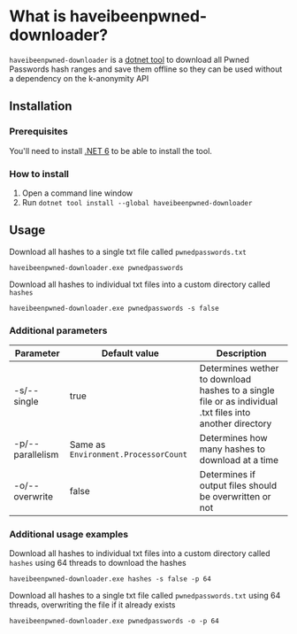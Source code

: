 # What is haveibeenpwned-downloader?
`haveibeenpwned-downloader` is a [dotnet tool](https://docs.microsoft.com/en-us/dotnet/core/tools/global-tools) to download all Pwned Passwords hash ranges and save them offline so they can be used without a dependency on the k-anonymity API

## Installation

### Prerequisites
You'll need to install [.NET 6](https://dotnet.microsoft.com/en-us/download/dotnet/6.0) to be able to install the tool.

### How to install
1. Open a command line window
2. Run `dotnet tool install --global haveibeenpwned-downloader`

## Usage

Download all hashes to a single txt file called `pwnedpasswords.txt`

```
haveibeenpwned-downloader.exe pwnedpasswords
```

Download all hashes to individual txt files into a custom directory called `hashes`

```
haveibeenpwned-downloader.exe pwnedpasswords -s false
```

### Additional parameters

| Parameter   | Default value | Description |
|-------------|---------------|-------------|
| -s/--single | true | Determines wether to download hashes to a single file or as individual .txt files into another directory |
| -p/--parallelism | Same as `Environment.ProcessorCount` | Determines how many hashes to download at a time |
| -o/--overwrite | false | Determines if output files should be overwritten or not |

### Additional usage examples
Download all hashes to individual txt files into a custom directory called `hashes` using 64 threads to download the hashes

```
haveibeenpwned-downloader.exe hashes -s false -p 64
```

Download all hashes to a single txt file called `pwnedpasswords.txt` using 64 threads, overwriting the file if it already exists

```
haveibeenpwned-downloader.exe pwnedpasswords -o -p 64
```
